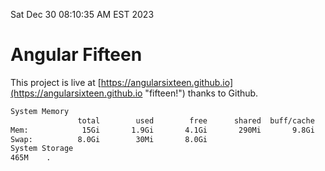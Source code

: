 Sat Dec 30 08:10:35 AM EST 2023

# Angular Fifteen


This project is live at [https://angularsixteen.github.io](https://angularsixteen.github.io "fifteen!") thanks to Github.

```bash
System Memory
               total        used        free      shared  buff/cache   available
Mem:            15Gi       1.9Gi       4.1Gi       290Mi       9.8Gi        13Gi
Swap:          8.0Gi        30Mi       8.0Gi
System Storage
465M	.
```
```bash
